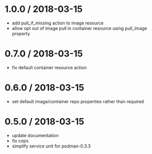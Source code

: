# 1.0.0 / 2018-03-15

* add pull_if_missing action to image resource
* allow opt out of image pull in container resource using pull_image property

# 0.7.0 / 2018-03-15

* fix default container resource action

# 0.6.0 / 2018-03-15

* set default image/container repo properties rather than required

# 0.5.0 / 2018-03-15

* update documentation
* fix cops
* simplify service unit for podman-0.3.3
